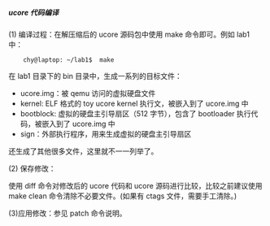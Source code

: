 ##### ucore 代码编译

(1) 编译过程：在解压缩后的 ucore 源码包中使用 make 命令即可。例如 lab1 中：

```
	chy@laptop: ~/lab1$  make
```

在 lab1 目录下的 bin 目录中，生成一系列的目标文件：

- ucore.img：被 qemu 访问的虚拟硬盘文件
- kernel: ELF 格式的 toy ucore kernel 执行文，被嵌入到了 ucore.img 中
- bootblock: 虚拟的硬盘主引导扇区（512 字节），包含了 bootloader 执行代码，被嵌入到了 ucore.img 中
- sign：外部执行程序，用来生成虚拟的硬盘主引导扇区

还生成了其他很多文件，这里就不一一列举了。

(2) 保存修改：

使用 diff 命令对修改后的 ucore 代码和 ucore 源码进行比较，比较之前建议使用 make clean 命令清除不必要文件。(如果有 ctags 文件，需要手工清除。)

(3)应用修改：参见 patch 命令说明。
